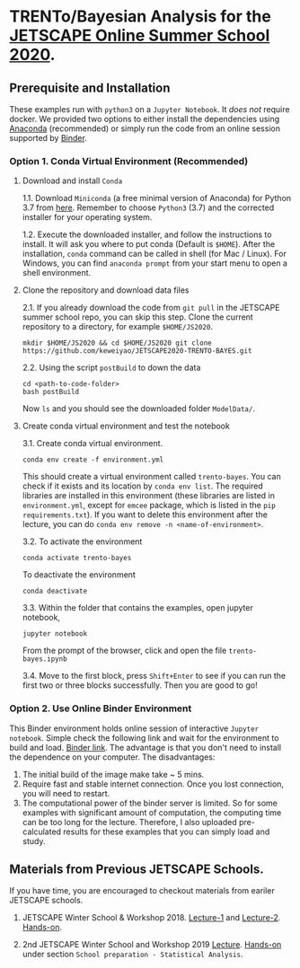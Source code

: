 # TRENTo/Bayesian Analysis for the [JETSCAPE Online Summer School 2020](https://indico.bnl.gov/event/8660/).

## Prerequisite and Installation

These examples run with `python3` on a `Jupyter Notebook`. It *does not* require docker.
We provided two options to either install the dependencies using [Anaconda](https://www.anaconda.com/) (recommended) or simply run the code from an online session supported by [Binder](https://mybinder.org/).

### Option 1. Conda Virtual Environment (Recommended)

1. Download and install `Conda`

    1.1. Download `Miniconda` (a free minimal version of Anaconda) for Python 3.7 from [here](https://docs.conda.io/en/latest/miniconda.html). Remember to choose `Python3` (3.7) and the corrected installer for your operating system.

    1.2. Execute the downloaded installer, and follow the instructions to install.
It will ask you where to put conda (Default is `$HOME`). After the installation, `conda` command can be called in shell (for Mac / Linux). For Windows, you can find `anaconda prompt` from your start menu to open a shell environment.

2. Clone the repository and download data files

    2.1. If you already download the code from `git pull` in the JETSCAPE summer school repo, you can skip this step. Clone the current repository to a directory, for example `$HOME/JS2020`.
    ```
    mkdir $HOME/JS2020 && cd $HOME/JS2020 git clone https://github.com/keweiyao/JETSCAPE2020-TRENTO-BAYES.git 
    ```

    2.2. Using the script `postBuild` to down the data  
    ```
    cd <path-to-code-folder>
    bash postBuild 
    ```
    Now `ls` and you should see the downloaded folder `ModelData/`.

3. Create conda virtual environment and test the notebook

    3.1. Create conda virtual environment.
    ```
    conda env create -f environment.yml 
    ```
    This should create a virtual environment called `trento-bayes`. You can check if it exists and its location by `conda env list`. The required libraries are installed in this environment (these libraries are listed in `environment.yml`, except for `emcee` package, which is listed in the `pip` `requirements.txt`). If you want to delete this environment after the lecture, you can do `conda env remove -n <name-of-environment>`.

    3.2. To activate the environment 
    ```
    conda activate trento-bayes 
    ```
    To deactivate the environment 
    ```
    conda deactivate 
    ```

    3.3. Within the folder that contains the examples, open jupyter notebook, 
    ```
    jupyter notebook 
    ```
    From the prompt of the browser, click and open the file `trento-bayes.ipynb`

    3.4. Move to the first block, press `Shift+Enter` to see if you can run the first two or three blocks successfully. 
Then you are good to go!

### Option 2. Use Online Binder Environment

This Binder environment holds online session of interactive `Jupyter notebook`. 
Simple check the following link and wait for the environment to build and load.
[Binder link](https://mybinder.org/v2/gh/keweiyao/JETSCAPE2020-TRENTO-BAYES/master ).
The advantage is that you don't need to install the dependence on your computer. 
The disadvantages: 
1. The initial build of the image make take ~ 5 mins.
2. Require fast and stable internet connection. Once you lost connection, you will need to restart.
3. The computational power of the binder server is limited. So for some examples with significant amount of computation, the computing time can be too long for the lecture. Therefore, I also uploaded pre-calculated results for these examples that you can simply load and study.

## Materials from Previous JETSCAPE Schools.

If you have time, you are encouraged to checkout materials from eariler JETSCAPE schools.

1. JETSCAPE Winter School & Workshop 2018.
[Lecture-1](https://indico.bnl.gov/event/3958/contributions/12067/attachments/10945/13352/WS_Statistics_Theory.pdf) and 
[Lecture-2](https://indico.bnl.gov/event/3958/contributions/12064/attachments/10943/13350/WS_Exercise_Pres.pdf).
[Hands-on](https://sites.google.com/a/lbl.gov/jetscape2018/home/school-material/school-preparation).

2. 2nd JETSCAPE Winter School and Workshop 2019
[Lecture](https://indico.bnl.gov/event/5031/contributions/25828/attachments/21430/29220/WS_Theory_Exercises.pdf).
[Hands-on](https://indico.bnl.gov/event/5031/page/115-school-material) under section `School preparation - Statistical Analysis`.
